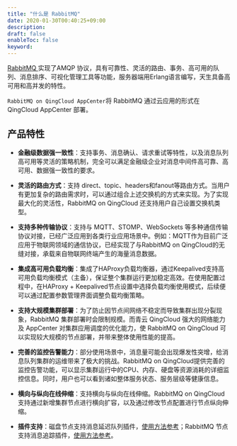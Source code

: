 ```yaml
---
title: "什么是 RabbitMQ"
date: 2020-01-30T00:40:25+09:00
description: 
draft: false
enableToc: false
keyword: 
---
```


[RabbitMQ ](https://www.rabbitmq.com/) 实现了AMQP 协议，具有可靠性、灵活的路由、事务、高可用的队列、消息排序、可视化管理工具等功能，服务器端用Erlang语言编写，天生具备高可用和高并发的特性。

`RabbitMQ on QingCloud AppCenter`将 RabbitMQ 通过云应用的形式在 QingCloud AppCenter 部署。

## 产品特性

- **金融级数据强一致性**：支持事务、消息确认、请求重试等特性，以及消息队列高可用等灵活的策略机制，完全可以满足金融级企业对消息中间件高可靠、高可用、数据强一致性的要求。

- **灵活的路由方式**：支持 direct、topic、headers和fanout等路由方式。当用户有更加复杂的路由需求时，可以通过组合上述交换机的方式来实现。为了实现最大化的灵活性，RabbitMQ on QingCloud 还支持用户自己设置交换机类型。

- **支持多种传输协议**：支持与 MQTT、STOMP、WebSockets 等多种通信传输协议对接，已经广泛应用到各类行业应用场景中。例如：MQTT作为目前广泛应用于物联网领域的通信协议，已经实现了与RabbitMQ on QingCloud的无缝对接，承载来自物联网终端产生的海量消息数据。

- **集成高可用负载均衡**：集成了HAProxy负载均衡器，通过Keepalived支持高可用负载均衡模式（主备），保证整个集群运行更加稳定高效。在使用配置过程中，在HAProxy + Keepalived节点设置中选择负载均衡使用模式，后续便可以通过配置参数管理界面调整负载均衡策略。

- **支持大规模集群部署**：为了防止因节点间网络不稳定而导致集群出现分裂现象，RabbitMQ 集群部署时会限制规模。而青云 QingCloud 强大的网络能力及 AppCenter 对集群应用调度的优化能力，使 RabbitMQ on QingCloud 可以实现较大规模的节点部署，并带来整体使用性能的提高。

- **完善的监控告警能力**：部分使用场景中，消息量可能会出现爆发性突增，给消息队列集群的运维带来了极大的挑战。RabbitMQ on QingCloud提供完善的监控告警功能，可以显示集群运行中的CPU、内存、硬盘等资源消耗的详细监控信息。同时，用户也可以看到诸如整体服务状态、服务层级等健康信息。

- **横向与纵向在线伸缩**：支持横向与纵向在线伸缩。RabbitMQ on QingCloud 支持通过新增集群节点进行横向扩容，以及通过修改节点配置进行节点纵向伸缩。

- **插件支持**：磁盘节点支持消息延迟队列插件，[使用方法参考](https://github.com/rabbitmq/rabbitmq-delayed-message-exchange)；RabbitMQ 节点支持消息追踪插件，[使用方法参考](http://www.rabbitmq.com/firehose.html)。